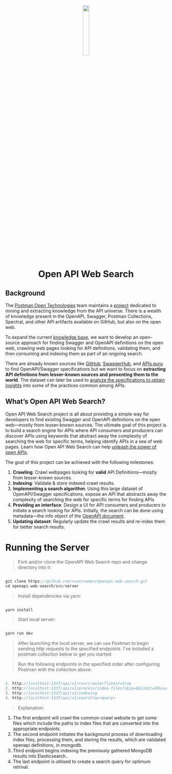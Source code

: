 <div align='center'>
<img src='https://cdn.worldvectorlogo.com/logos/openapi-1.svg' height='20%' width='20%'/>
<h1>Open API Web Search</h1>
</div>

## Background
The [Postman Open Technologies](https://blog.postman.com/announcing-postman-open-technologies/) team maintains a [project](https://github.com/postman-open-technologies/knowledge-base) dedicated to mining and extracting knowledge from the API universe. There is a wealth of knowledge present in the OpenAPI, Swagger, Postman Collections, Spectral, and other API artifacts available on GitHub, but also on the open web. 

To expand the current [knowledge base](https://github.com/postman-open-technologies/knowledge-base), we want to develop an open-source approach for finding Swagger and OpenAPI definitions on the open web, crawling web pages looking for API definitions, validating them, and then consuming and indexing them as part of an ongoing search. 

There are already known sources like [GitHub](https://github.com/), [SwaggerHub](https://swagger.io/tools/swaggerhub/), and [APIs.guru](https://apis.guru/) to find OpenAPI/Swagger specifications but we want to focus on **extracting API definitions from lesser-known sources and presenting them to the world**. The dataset can later be used to [analyze the specifications to obtain insights](https://www.wittern.net/blog/analyzing-api-specs) into some of the practices common among APIs.

## What’s Open API Web Search?

Open API Web Search project is all about providing a simple way for developers to find existing Swagger and OpenAPI definitions on the open web—mostly from lesser-known sources. The ultimate goal of this project is to build a search engine for APIs where API consumers and producers can discover APIs using keywords that abstract away the complexity of searching the web for specific terms, helping identify APIs in a sea of web pages. Learn how Open API Web Search can help [unleash the power of open APIs](https://vinitshahdeo.dev/open-api-web-search).

The goal of this project can be achieved with the following milestones:

1. **Crawling**: Crawl webpages looking for **valid** API Definitions—mostly from lesser-known sources.
2. **Indexing**: Validate & store indexed crawl results.
3. **Implementing a search algorithm**: Using this large dataset of OpenAPI/Swagger specifications, expose an API that abstracts away the complexity of searching the web for specific terms for finding APIs
4. **Providing an interface**: Design a UI for API consumers and producers to initiate a search looking for APIs. Initially, the search can be done using metadata—the info object of the [OpenAPI document](https://spec.openapis.org/oas/latest.html#info-object).
5. **Updating dataset**: Regularly update the crawl results and re-index them for better search results.


# Running the Server

> Fork and/or clone the OpenAPI Web Search repo and change directory into it:

```js

git clone https://github.com/<username>/openapi-web-search.git
cd openapi-web-search/src/server

```

> Install dependencies via yarn: 

```js

yarn install

```

> Start local server:

```js

yarn run dev

```

> After launching the local server, we can use Postman to begin sending http requests to the specified endpoints. I've included a postman collection below to get you started:



> Run the following endpoints in the specified order after configuring Postman with the collection above:

```js

1. http://localhost:1337/api/v1/run/crawler?latest=true
2. http://localhost:1337/api/v1/process/index-files?skip=0&limit=20&sort=aes
3. http://localhost:1337/api/v1/indexing
4. http://localhost:1337/api/v1/search?q=<query>

```

> Explanation:

1. The first endpoint will crawl the common-crawl website to get some files which include the paths to index files that are converted into the appropriate endpoints. 
2. The second endpoint initiates the background process of downloading index files, processing them, and storing the results, which are validated openapi definitions, in mongodb. 
3. Third endpoint begins indexing the previously gathered MongoDB results into Elasticsearch..
4. The last endpoint is utilised to create a search query for optimum retrival.










